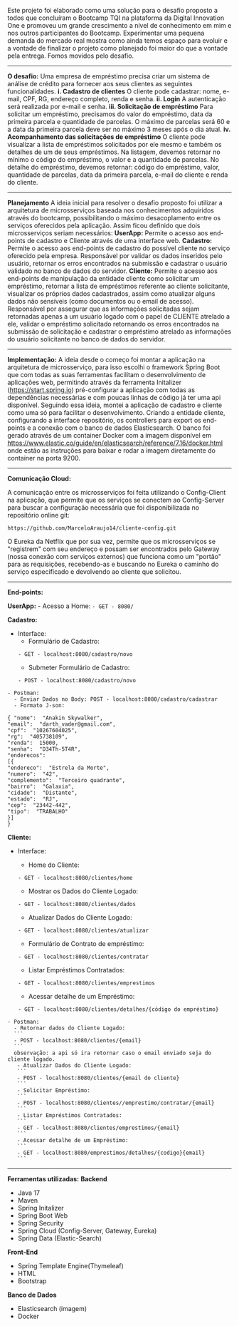 Este projeto foi elaborado como uma solução para o desafio proposto a todos que concluíram o Bootcamp TQI na plataforma da Digital Innovation One e promoveu um grande crescimento a nível de conhecimento em mim e nos outros participantes do Bootcamp. Experimentar uma pequena demanda do mercado real mostra como ainda temos espaço para evoluir e a vontade de finalizar o projeto como planejado foi maior do que a vontade pela entrega. Fomos movidos pelo desafio. 

---
**O desafio:**
Uma empresa de empréstimo precisa criar um sistema de análise de crédito para fornecer aos seus clientes as seguintes funcionalidades.
**i. Cadastro de clientes**
 O cliente pode cadastrar: nome, e-mail, CPF, RG, endereço completo, renda e senha.
**ii. Login**
  A autenticação será realizada por e-mail e senha.
**iii. Solicitação de empréstimo**
    Para solicitar um empréstimo, precisamos do valor do empréstimo, data da primeira parcela e quantidade de parcelas.
    O máximo de parcelas será 60 e a data da primeira parcela deve ser no máximo 3 meses após o dia atual.
**iv. Acompanhamento das solicitações de empréstimo**
 O cliente pode visualizar a lista de empréstimos solicitados por ele mesmo e também os detalhes de um de seus empréstimos.
    Na listagem, devemos retornar no mínimo o código do empréstimo, o valor e a quantidade de parcelas.
    No detalhe do empréstimo, devemos retornar: código do empréstimo, valor, quantidade de parcelas, data da primeira parcela, e-mail do cliente e renda do cliente.

---
   **Planejamento**
    A ideia inicial para resolver o desafio proposto foi utilizar a arquitetura de microsserviços baseada nos conhecimentos adquiridos através do bootcamp, possibilitando o máximo desacoplamento entre os serviços oferecidos pela aplicação. Assim ficou definido que dois microsserviços seriam necessários:
  **UserApp:**
  Permite o acesso aos end-points de cadastro e Cliente através de uma interface web.
  **Cadastro:**
  Permite o acesso aos end-points de cadastro do possível cliente no serviço oferecido pela empresa. 
  Responsável por validar os dados inseridos pelo usuário, retornar os erros encontrados na submissão e cadastrar o usuário validado no banco de dados do servidor. 
   **Cliente:**
  Permite o acesso aos end-points de manipulação da entidade cliente como solicitar um empréstimo, retornar a lista de empréstimos referente ao cliente solicitante, visualizar os próprios dados cadastrados, assim como atualizar alguns dados não sensíveis (como documentos ou o email de acesso). 
  Responsável por assegurar que as informações solicitadas sejam retornadas apenas a um usuário logado com o papel de CLIENTE atrelado a ele, validar o empréstimo solicitado retornando os erros encontrados na submissão de solicitação e cadastrar o empréstimo atrelado as informações do usuário solicitante no banco de dados do servidor.
 
---
**Implementação:**
A ideia desde o começo foi montar a aplicação na arquitetura de microsserviço, para isso escolhi o framework Spring Boot que com todas as suas ferramentas facilitam o desenvolvimento de aplicações web, permitindo através da ferramenta Initalizer (https://start.spring.io) pré-configurar a aplicação com todas as dependências necessárias e com poucas linhas de código já ter uma api disponível.
Seguindo essa ideia, montei a aplicação de cadastro e cliente como uma só para facilitar o desenvolvimento.
Criando a entidade cliente, configurando a interface repositório, os controllers para export os end-points e a conexão com o banco de dados Elasticsearch. 
O banco foi gerado através de um container Docker com a imagem disponível em https://www.elastic.co/guide/en/elasticsearch/reference/7.16/docker.html onde estão as instruções para baixar e rodar a imagem diretamente do container na porta 9200.

---
**Comunicação Cloud:**

A comunicação entre os microsserviços foi feita utilizando o Config-Client na aplicação, que permite que os serviços se conectem ao Config-Server para buscar a configuração necessária que foi disponibilizada no repositório online git: 
```
https://github.com/MarceloAraujo14/cliente-config.git 
```
O Eureka da Netflix que por sua vez, permite que os microsserviços se "registrem" com seu endereço e possam ser encontrados pelo Gateway (nossa conexão com serviços externos) que funciona como um "portão" para as requisições, recebendo-as e buscando no Eureka o caminho do serviço especificado e devolvendo ao cliente que solicitou. 

---
  **End-points:**
  
**UserApp:** 
	- Acesso a Home: 
	```
	- GET - 8080/
	```

**Cadastro:**
   - Interface: 
	 - Formulário de Cadastro: 
	 ``` 
	 - GET - localhost:8080/cadastro/novo
	 ```
	 - Submeter Formulário de Cadastro: 
	 ```
	 - POST - localhost:8080/cadastro/novo
	 ```
	- Postman:
	  - Enviar Dados no Body: POST - localhost:8080/cadastro/cadastrar
	  - Formato J-son: 
```
{ "nome":  "Anakin Skywalker",
"email":  "darth_vader@gmail.com",
"cpf":  "10267604025",
"rg":  "405738109",
"renda":  15000,
"senha":  "D34Th-5T4R",
"enderecos":  
[{
"endereco":  "Estrela da Morte",
"numero":  "42",
"complemento":  "Terceiro quadrante",
"bairro":  "Galaxia",
"cidade":  "Distante",
"estado":  "RJ",
"cep":  "23442-442",
"tipo":  "TRABALHO"
}]
}  
```
  
 **Cliente:**
   - Interface: 
	 - Home do Cliente: 
	 ```
	 - GET - localhost:8080/clientes/home 
	 ```
	 - Mostrar os Dados do Cliente Logado: 
	 ```
	 - GET - localhost:8080/clientes/dados
	 ```
	 - Atualizar Dados do Cliente Logado: 
	 ```
	 - GET - localhost:8080/clientes/atualizar
	 ```
	 - Formulário de Contrato de empréstimo: 
    
     ```
	 - GET - localhost:8080/clientes/contratar
	 ```
   
	 - Listar Empréstimos Contratados: 
	 ```
	 - GET - localhost:8080/clientes/emprestimos
	 ```
	 - Acessar detalhe de um Empréstimo: 
	 ```
	 - GET - localhost:8080/clientes/detalhes/{código do empréstimo}
	 ```
	- Postman: 
	  - Retornar dados do Cliente Logado: 
	  ```
	  - POST - localhost:8080/clientes/{email}
	  ```
	  observação: a api só ira retornar caso o email enviado seja do cliente logado. 
	   - Atualizar Dados do Cliente Logado: 
	   ```
	   - POST - localhost:8080/clientes/{email do cliente}
	   ```
	   - Solicitar Empréstimo: 
	   ```
	   - POST - localhost:8080/clientes//emprestimo/contratar/{email}
	   ```
	   - Listar Empréstimos Contratados: 
	   ```
	   - GET - localhost:8080/clientes/emprestimos/{email}
	   ```
	   - Acessar detalhe de um Empréstimo: 
	   ```
	   - GET - localhost:8080/emprestimos/detalhes/{codigo}{email}
	   ```
	 

---

**Ferramentas utilizadas:** 
**Backend**
 - Java 17
 - Maven
 - Spring Initalizer
 - Spring Boot Web
 - Spring Security
 - Spring Cloud (Config-Server, Gateway, Eureka)
 - Spring Data (Elastic-Search)
 
 **Front-End**
 - Spring Template Engine(Thymeleaf)
 - HTML
 - Bootstrap

**Banco de Dados**
- Elasticsearch (imagem)
- Docker

